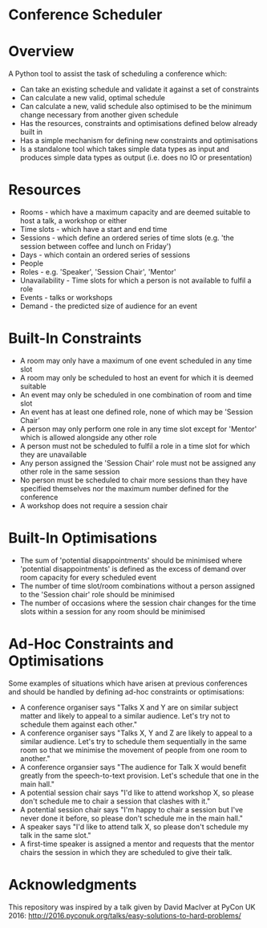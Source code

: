 # Conference Scheduler

# Overview
A Python tool to assist the task of scheduling a conference which:
* Can take an existing schedule and validate it against a set of constraints
* Can calculate a new valid, optimal schedule
* Can calculate a new, valid schedule also optimised to be the minimum change necessary from another given schedule
* Has the resources, constraints and optimisations defined below already built in
* Has a simple mechanism for defining new constraints and optimisations
* Is a standalone tool which takes simple data types as input and produces simple data types as output (i.e. does no IO or presentation)

# Resources
* Rooms - which have a maximum capacity and are deemed suitable to host a talk, a workshop or either
* Time slots - which have a start and end time
* Sessions - which define an ordered series of time slots (e.g. 'the session between coffee and lunch on Friday')
* Days - which contain an ordered series of sessions
* People
* Roles - e.g. 'Speaker', 'Session Chair', 'Mentor'
* Unavailability - Time slots for which a person is not available to fulfil a role
* Events - talks or workshops
* Demand - the predicted size of audience for an event

# Built-In Constraints
* A room may only have a maximum of one event scheduled in any time slot
* A room may only be scheduled to host an event for which it is deemed suitable
* An event may only be scheduled in one combination of room and time slot
* An event has at least one defined role, none of which may be 'Session Chair'
* A person may only perform one role in any time slot except for 'Mentor' which is allowed alongside any other role
* A person must not be scheduled to fulfil a role in a time slot for which they are unavailable
* Any person assigned the 'Session Chair' role must not be assigned any other role in the same session
* No person must be scheduled to chair more sessions than they have specified themselves nor the maximum number defined for the conference
* A workshop does not require a session chair

# Built-In Optimisations
* The sum of 'potential disappointments' should be minimised where 'potential disappointments' is defined as the excess of demand over room capacity for every scheduled event
* The number of time slot/room combinations without a person assigned to the 'Session chair' role should be minimised
* The number of occasions where the session chair changes for the time slots within a session for any room should be minimised

# Ad-Hoc Constraints and Optimisations
Some examples of situations which have arisen at previous conferences and should be handled by defining ad-hoc constraints or optimisations:
* A conference organiser says "Talks X and Y are on similar subject matter and likely to appeal to a similar audience. Let's try not to schedule them against each other."
* A conference organiser says "Talks X, Y and Z are likely to appeal to a similar audience. Let's try to schedule them sequentially in the same room so that we minimise the movement of people from one room to another."
* A conference organsier says "The audience for Talk X would benefit greatly from the speech-to-text provision. Let's schedule that one in the main hall."
* A potential session chair says "I'd like to attend workshop X, so please don't schedule me to chair a session that clashes with it."
* A potential session chair says "I'm happy to chair a session but I've never done it before, so please don't schedule me in the main hall."
* A speaker says "I'd like to attend talk X, so please don't schedule my talk in the same slot."
* A first-time speaker is assigned a mentor and requests that the mentor chairs the session in which they are scheduled to give their talk.

# Acknowledgments
This repository was inspired by a talk given by David MacIver at PyCon UK 2016: http://2016.pyconuk.org/talks/easy-solutions-to-hard-problems/
